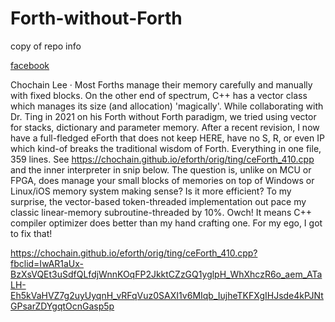 # Forth-without-Forth
copy of repo info


[facebook](https://www.facebook.com/groups/1304548976637542/user/1329679734/?__cft__[0]=AZWrAULUN8cVzo8AauXzaIgieigiRECS9Rg6VPZ91KjveDp01-ltPskW69vxlzadvp3z5SIpfrp9eSNlUTBdRIE3l87RVGWkvfRoyYWoJj-OWetypnMrFQQEZ9RExLCpoA5kgxiuMear-CxAIjlJjS6lP7-nYMhTBzbsWs0WJMM43HRCEQTIBt4APnWKcMiSLEU&__tn__=-UC%2CP-R)      

Chochain Lee
  · 
Most Forths manage their memory carefully and manually with fixed blocks. On the other end of spectrum, C++ has a vector class which manages its size (and allocation) 'magically'.
While collaborating with Dr. Ting in 2021 on his Forth without Forth paradigm, we tried using vector for stacks, dictionary and parameter memory.
After a recent revision, I now have a full-fledged eForth that does not keep HERE, have no S, R, or even IP which kind-of breaks the traditional wisdom of Forth. Everything in one file, 359 lines. See https://chochain.github.io/eforth/orig/ting/ceForth_410.cpp and the inner interpreter in snip below.
The question is, unlike on MCU or FPGA, does manage your small blocks of memories on top of Windows or Linux/iOS memory system making sense? Is it more efficient?
To my surprise, the vector-based token-threaded implementation out pace my classic linear-memory subroutine-threaded by 10%. Owch! It means C++ compiler optimizer does better than my hand crafting one. For my ego, I got to fix that!

https://chochain.github.io/eforth/orig/ting/ceForth_410.cpp?fbclid=IwAR1aUx-BzXsVQEt3uSdfQLfdjWnnKOqFP2JkktCZzGQ1yglpH_WhXhczR6o_aem_ATaLH-Eh5kVaHVZ7g2uyUyqnH_vRFqVuz0SAXI1v6MIqb_IujheTKFXgIHJsde4kPJNtGPsarZDYgqtOcnGasp5p

